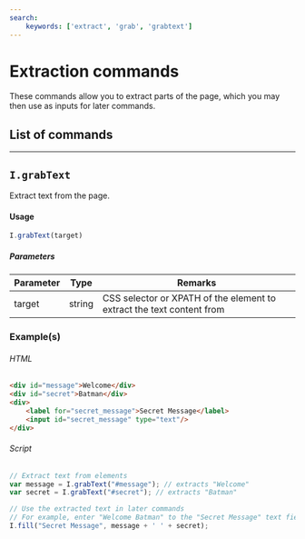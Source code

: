 ```yaml
---
search:
    keywords: ['extract', 'grab', 'grabtext']
---
```


# Extraction commands

These commands allow you to extract parts of the page, which you may then use as inputs for later commands.

## List of commands

---

## `I.grabText`

Extract text from the page.

#### Usage

```javascript
I.grabText(target)
```

##### Parameters

| Parameter | Type | Remarks|
|-----------|------|--------|
| target | string | CSS selector or XPATH of the element to extract the text content from |

### Example(s)

###### HTML
```HTML
<div id="message">Welcome</div>
<div id="secret">Batman</div>
<div>
    <label for="secret_message">Secret Message</label>
    <input id="secret_message" type="text"/>
</div>
```

###### Script
```javascript
// Extract text from elements
var message = I.grabText("#message"); // extracts "Welcome"
var secret = I.grabText("#secret"); // extracts "Batman"

// Use the extracted text in later commands
// For example, enter "Welcome Batman" to the "Secret Message" text field
I.fill("Secret Message", message + ' ' + secret); 
```
